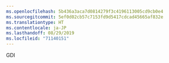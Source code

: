 ```yaml
---
ms.openlocfilehash: 5b436a3aca7d0814279f3c4196113005cd9cb0e4
ms.sourcegitcommit: 5ef0d02cb57c7153fd9d5417cdcad45665af832e
ms.translationtype: HT
ms.contentlocale: ja-JP
ms.lasthandoff: 08/29/2019
ms.locfileid: "71140151"
---
```

GDI